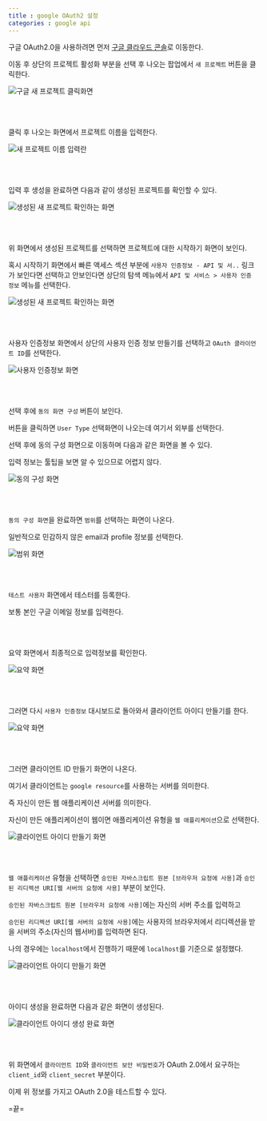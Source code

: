 ```yaml
---
title : google OAuth2 설정
categories : google api 
---
```


구글 OAuth2.0을 사용하려면 먼저 [구글 클라우드 콘솔](https://console.cloud.google.com/)로 이동한다. 

이동 후 상단의 프로젝트 활성화 부분을 선택 후 나오는 팝업에서 `새 프로젝트` 버튼을 클릭한다.

![구글 새 프로젝트 클릭화면](/assets/images/google/google-authentication/01.png)

<br>
<br>

클릭 후 나오는 화면에서 프로젝트 이름을 입력한다.

![새 프로젝트 이름 입력란](/assets/images/google/google-authentication/02.png)

<br>
<br>

입력 후 생성을 완료하면 다음과 같이 생성된 프로젝트를 확인할 수 있다. 

![생성된 새 프로젝트 확인하는 화면](/assets/images/google/google-authentication/03.png)

<br>
<br>
 
위 화면에서 생성된 프로젝트를 선택하면 프로젝트에 대한 시작하기 화면이 보인다. 

혹시 시작하기 화면에서 빠른 액세스 섹션 부분에 `사용자 인증정보 - API 및 서..` 링크가 보인다면 선택하고 안보인다면 상단의 탐색 메뉴에서  `API 및 서비스 > 사용자 인증 정보` 메뉴를 선택한다.

![생성된 새 프로젝트 확인하는 화면](/assets/images/google/google-authentication/04.png)

<br>
<br>

사용자 인증정보 화면에서 상단의 사용자 인증 정보 만들기를 선택하고 `OAuth 클라이언트 ID`를 선택한다.

![사용자 인증정보 화면](/assets/images/google/google-authentication/05.png)

<br>
<br>

선택 후에 `동의 화면 구성` 버튼이 보인다.

버튼을 클릭하면 `User Type` 선택화면이 나오는데 여기서 외부를 선택한다.

선택 후에 동의 구성 화면으로 이동하며 다음과 같은 화면을 볼 수 있다.

입력 정보는 툴팁을 보면 알 수 있으므로 어렵지 않다.

![동의 구성 화면](/assets/images/google/google-authentication/06.png)

<br>
<br>

`동의 구성 화면`을 완료하면 `범위`를 선택하는 화면이 나온다.

일반적으로 민감하지 않은 email과 profile 정보를 선택한다.

![범위 화면](/assets/images/google/google-authentication/07.png)

<br>
<br>

`테스트 사용자` 화면에서 테스터를 등록한다. 

보통 본인 구글 이메일 정보를 입력한다.

<br>
<br>

요약 화면에서 최종적으로 입력정보를 확인한다.

![요약 화면](/assets/images/google/google-authentication/08.png)

<br>
<br>

그러면 다시 `사용자 인증정보` 대시보드로 돌아와서 클라이언트 아이디 만들기를 한다.

![요약 화면](/assets/images/google/google-authentication/09.png)

<br>
<br>

그러면 클라이언트 ID 만들기 화면이 나온다.

여기서 클라이언트는 `google resource`를 사용하는 서버를 의미한다.

즉 자신이 만든 웹 애플리케이션 서버를 의미한다.

자신이 만든 애플리케이션이 웹이면 애플리케이션 유형을 `웹 애플리케이션`으로 선택한다.

![클라이언트 아이디 만들기 화면](/assets/images/google/google-authentication/10.png)

<br>
<br>

`웹 애플리케이션` 유형을 선택하면 `승인된 자바스크립트 원본 [브라우저 요청에 사용]`과 
`승인된 리디렉션 URI[웹 서버의 요청에 사용]` 부분이 보인다.

`승인된 자바스크립트 원본 [브라우저 요청에 사용]`에는 자신의 서버 주소를 입력하고

`승인된 리디렉션 URI[웹 서버의 요청에 사용]`에는 사용자의 브라우저에서 리디렉션을 받을 서버의 주소(자신의 웹서버)를 입력하면 된다.

나의 경우에는 `localhost`에서 진행하기 때문에 `localhost`를 기준으로 설정했다.

![클라이언트 아이디 만들기 화면](/assets/images/google/google-authentication/11.png)

<br>
<br>

아이디 생성을 완료하면 다음과 같은 화면이 생성된다.

![클라이언트 아이디 생성 완료 화면](/assets/images/google/google-authentication/12.png)

<br>
<br>

위 화면에서 `클라이언트 ID`와 `클라이언트 보안 비밀번호`가 OAuth 2.0에서 요구하는 `client_id`와 `client_secret` 부분이다.

이제 위 정보를 가지고 OAuth 2.0을 테스트할 수 있다.

<!-- Spring boot에서 OAuth2를 테스트하기는 아래 링크로 이동한다.

['시큐리티 OAuth2 사용하기'](/spring/security/oauth2/security-oauth2) -->


=끝=




















